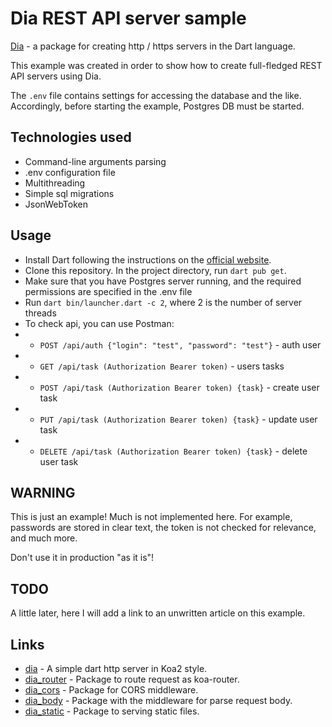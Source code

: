 # Dia REST API server sample

[Dia](https://github.com/unger1984/dia) - a package for creating http / https servers in the Dart language.

This example was created in order to show how to create full-fledged REST API servers using Dia.

The `.env` file contains settings for accessing the database and the like. Accordingly, before starting the example, Postgres DB must be started.

## Technologies used

- Command-line arguments parsing
- .env configuration file
- Multithreading
- Simple sql migrations
- JsonWebToken

## Usage

- Install Dart following the instructions on the [official website](https://dart.dev/get-dart).
- Clone this repository. In the project directory, run `dart pub get`.
- Make sure that you have Postgres server running, and the required permissions are specified in the .env file
- Run `dart bin/launcher.dart -c 2`, where 2 is the number of server threads
- To check api, you can use Postman:
- - `POST /api/auth {"login": "test", "password": "test"}` - auth user
- - `GET /api/task (Authorization Bearer token)` - users tasks
- - `POST /api/task (Authorization Bearer token) {task}` - create user task
- - `PUT /api/task (Authorization Bearer token) {task}` - update user task
- - `DELETE /api/task (Authorization Bearer token) {task}` - delete user task
    
## WARNING

This is just an example! Much is not implemented here. For example, passwords are stored in clear text, the token is not checked for relevance, and much more.

Don't use it in production "as it is"!

## TODO

A little later, here I will add a link to an unwritten article on this example.

## Links

* [dia](https://github.com/unger1984/dia) - A simple dart http server in Koa2 style.
* [dia_router](https://github.com/unger1984/dia_router) - Package to route request as koa-router.
* [dia_cors](https://github.com/unger1984/dia_cors) - Package for CORS middleware.
* [dia_body](https://github.com/unger1984/dia_body) - Package with the middleware for parse request body.
* [dia_static](https://github.com/unger1984/dia_static) - Package to serving static files.


